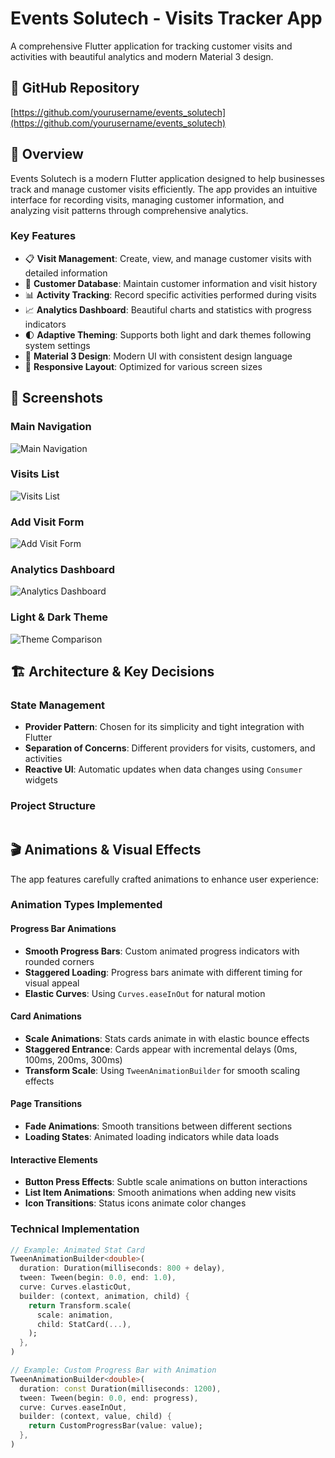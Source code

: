 # Events Solutech - Visits Tracker App

A comprehensive Flutter application for tracking customer visits and activities with beautiful analytics and modern Material 3 design.

## 🔗 GitHub Repository

[https://github.com/yourusername/events_solutech](https://github.com/yourusername/events_solutech)

## 📱 Overview

Events Solutech is a modern Flutter application designed to help businesses track and manage customer visits efficiently. The app provides an intuitive interface for recording visits, managing customer information, and analyzing visit patterns through comprehensive analytics.

### Key Features

- 📋 **Visit Management**: Create, view, and manage customer visits with detailed information
- 👥 **Customer Database**: Maintain customer information and visit history
- 📊 **Activity Tracking**: Record specific activities performed during visits
- 📈 **Analytics Dashboard**: Beautiful charts and statistics with progress indicators
- 🌓 **Adaptive Theming**: Supports both light and dark themes following system settings
- 🎨 **Material 3 Design**: Modern UI with consistent design language
- 📱 **Responsive Layout**: Optimized for various screen sizes

## 📸 Screenshots

### Main Navigation

![Main Navigation](screenshots/main_navigation.png)

### Visits List

![Visits List](screenshots/visits_list.png)

### Add Visit Form

![Add Visit Form](screenshots/add_visit.png)

### Analytics Dashboard

![Analytics Dashboard](screenshots/analytics_dashboard.png)

### Light & Dark Theme

![Theme Comparison](screenshots/theme_comparison.png)

## 🏗️ Architecture & Key Decisions

### State Management

- **Provider Pattern**: Chosen for its simplicity and tight integration with Flutter
- **Separation of Concerns**: Different providers for visits, customers, and activities
- **Reactive UI**: Automatic updates when data changes using `Consumer` widgets

### Project Structure

```

```

## 🎬 Animations & Visual Effects

The app features carefully crafted animations to enhance user experience:

### Animation Types Implemented

#### **Progress Bar Animations**
- **Smooth Progress Bars**: Custom animated progress indicators with rounded corners
- **Staggered Loading**: Progress bars animate with different timing for visual appeal
- **Elastic Curves**: Using `Curves.easeInOut` for natural motion

#### **Card Animations**
- **Scale Animations**: Stats cards animate in with elastic bounce effects
- **Staggered Entrance**: Cards appear with incremental delays (0ms, 100ms, 200ms, 300ms)
- **Transform Scale**: Using `TweenAnimationBuilder` for smooth scaling effects

#### **Page Transitions**
- **Fade Animations**: Smooth transitions between different sections
- **Loading States**: Animated loading indicators while data loads

#### **Interactive Elements**
- **Button Press Effects**: Subtle scale animations on button interactions
- **List Item Animations**: Smooth animations when adding new visits
- **Icon Transitions**: Status icons animate color changes

### Technical Implementation

```dart
// Example: Animated Stat Card
TweenAnimationBuilder<double>(
  duration: Duration(milliseconds: 800 + delay),
  tween: Tween(begin: 0.0, end: 1.0),
  curve: Curves.elasticOut,
  builder: (context, animation, child) {
    return Transform.scale(
      scale: animation,
      child: StatCard(...),
    );
  },
)

// Example: Custom Progress Bar with Animation
TweenAnimationBuilder<double>(
  duration: const Duration(milliseconds: 1200),
  tween: Tween(begin: 0.0, end: progress),
  curve: Curves.easeInOut,
  builder: (context, value, child) {
    return CustomProgressBar(value: value);
  },
)
```

